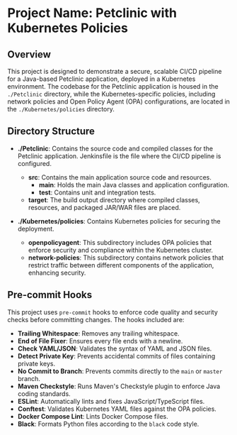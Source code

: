 # Project Name: Petclinic with Kubernetes Policies

## Overview

This project is designed to demonstrate a secure, scalable CI/CD pipeline for a Java-based Petclinic application, deployed in a Kubernetes environment. The codebase for the Petclinic application is housed in the `./Petclinic` directory, while the Kubernetes-specific policies, including network policies and Open Policy Agent (OPA) configurations, are located in the `./Kubernetes/policies` directory.

## Directory Structure

- **./Petclinic**: Contains the source code and compiled classes for the Petclinic application. Jenkinsfile is the file where the CI/CD pipeline is configured.
  - **src**: Contains the main application source code and resources.
    - **main**: Holds the main Java classes and application configuration.
    - **test**: Contains unit and integration tests.
  - **target**: The build output directory where compiled classes, resources, and packaged JAR/WAR files are placed.

- **./Kubernetes/policies**: Contains Kubernetes policies for securing the deployment.
  - **openpolicyagent**: This subdirectory includes OPA policies that enforce security and compliance within the Kubernetes cluster.
  - **network-policies**: This subdirectory contains network policies that restrict traffic between different components of the application, enhancing security.

## Pre-commit Hooks

This project uses `pre-commit` hooks to enforce code quality and security checks before committing changes. The hooks included are:

- **Trailing Whitespace**: Removes any trailing whitespace.
- **End of File Fixer**: Ensures every file ends with a newline.
- **Check YAML/JSON**: Validates the syntax of YAML and JSON files.
- **Detect Private Key**: Prevents accidental commits of files containing private keys.
- **No Commit to Branch**: Prevents commits directly to the `main` or `master` branch.
- **Maven Checkstyle**: Runs Maven's Checkstyle plugin to enforce Java coding standards.
- **ESLint**: Automatically lints and fixes JavaScript/TypeScript files.
- **Conftest**: Validates Kubernetes YAML files against the OPA policies.
- **Docker Compose Lint**: Lints Docker Compose files.
- **Black**: Formats Python files according to the `black` code style.
